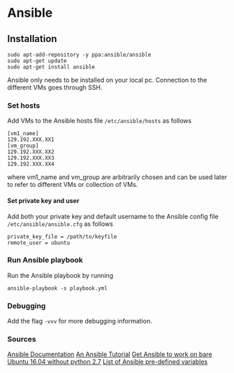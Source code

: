 # Ansible

## Installation
```
sudo apt-add-repository -y ppa:ansible/ansible
sudo apt-get update
sudo apt-get install ansible
```
Ansible only needs to be installed on your local pc. Connection to the different VMs goes through SSH.

### Set hosts
Add VMs to the Ansible hosts file `/etc/ansible/hosts` as follows
```
[vm1_name]
129.192.XXX.XX1
[vm_group]
129.192.XXX.XX2
129.192.XXX.XX3
129.192.XXX.XX4
```
where vm1_name and vm_group are arbitrarily chosen and can be used later to refer to different VMs or collection of VMs.

#### Set private key and user
Add both your private key and default username to the Ansible config file `/etc/ansible/ansible.cfg` as follows
```
private_key_file = /path/to/keyfile
remote_user = ubuntu
```

### Run Ansible playbook
Run the Ansible playbook by running
```
ansible-playbook -s playbook.yml
```

### Debugging
Add the flag `-vvv` for more debugging information.

### Sources
[Ansible Documentation](http://docs.ansible.com/)
[An Ansible Tutorial](https://serversforhackers.com/an-ansible-tutorial) 
[Get Ansible to work on bare Ubuntu 16.04 without python 2.7](https://gist.github.com/gwillem/4ba393dceb55e5ae276a87300f6b8e6f)
[List of Ansible pre-defined variables](https://stackoverflow.com/questions/18839509/where-can-i-get-a-list-of-ansible-pre-defined-variables)

